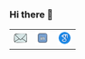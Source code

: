 ### Hi there 👋

<!--
**Nemesis1303/Nemesis1303** is a ✨ _special_ ✨ repository because its `README.md` (this file) appears on your GitHub profile.

Here are some ideas to get you started:

- 🔭 I’m currently working on ...
- 🌱 I’m currently learning ...
- 👯 I’m looking to collaborate on ...
- 🤔 I’m looking for help with ...
- 💬 Ask me about ...
- 📫 How to reach me: ...
- 😄 Pronouns: ...
- ⚡ Fun fact: ...
-->

<!-- markdownlint-disable MD033 -->
<table style="border-collapse: collapse; border: none;">
 <tr style="border: none;">
    <td style="border: none;">
      <a href="mailto:lcalvo@pa.uc3m.es">
        <img src="img/email.png" alt="Image Alt Text 1" width="25" height="25">
      </a>
    </td>
    <td style="border: none;">
      <a href="https://www.linkedin.com/in/lorena-calvo-bartolom%C3%A9-20826b124/">
        <img src="img/linkedin.png" alt="Image Alt Text 2" width="25" height="25">
      </a>
    </td>
    <td style="border: none;">
      <a href="https://scholar.google.com/citations?user=qtRz6ksAAAAJ&hl=en&oi=ao">
        <img src="img/scholar.png" alt="Image Alt Text 3" width="25" height="25">
      </a>
    </td>
 </tr>
</table>
<!-- markdownlint-enable MD033 -->

